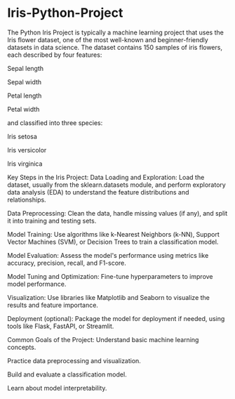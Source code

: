 # Iris-Python-Project
The Python Iris Project is typically a machine learning project that uses the Iris flower dataset, one of the most well-known and beginner-friendly datasets in data science. The dataset contains 150 samples of iris flowers, each described by four features:

Sepal length

Sepal width

Petal length

Petal width

and classified into three species:

Iris setosa

Iris versicolor

Iris virginica

Key Steps in the Iris Project:
Data Loading and Exploration: Load the dataset, usually from the sklearn.datasets module, and perform exploratory data analysis (EDA) to understand the feature distributions and relationships.

Data Preprocessing: Clean the data, handle missing values (if any), and split it into training and testing sets.

Model Training: Use algorithms like k-Nearest Neighbors (k-NN), Support Vector Machines (SVM), or Decision Trees to train a classification model.

Model Evaluation: Assess the model's performance using metrics like accuracy, precision, recall, and F1-score.

Model Tuning and Optimization: Fine-tune hyperparameters to improve model performance.

Visualization: Use libraries like Matplotlib and Seaborn to visualize the results and feature importance.

Deployment (optional): Package the model for deployment if needed, using tools like Flask, FastAPI, or Streamlit.

Common Goals of the Project:
Understand basic machine learning concepts.

Practice data preprocessing and visualization.

Build and evaluate a classification model.

Learn about model interpretability.

